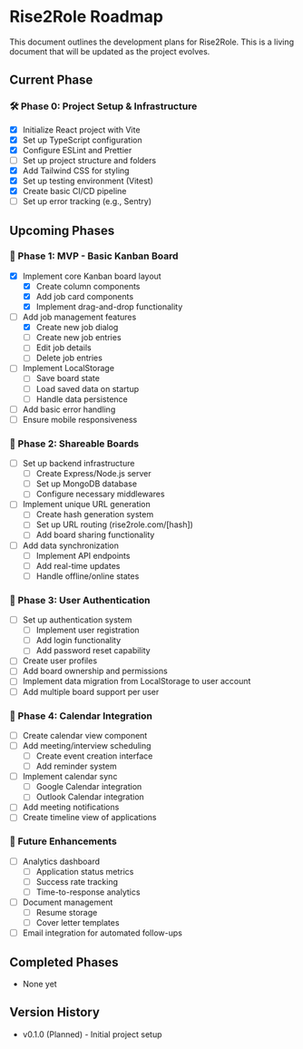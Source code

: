 # Rise2Role Roadmap

This document outlines the development plans for Rise2Role. This is a living document that will be updated as the project evolves.

## Current Phase

### 🛠️ Phase 0: Project Setup & Infrastructure

- [x] Initialize React project with Vite
- [x] Set up TypeScript configuration
- [x] Configure ESLint and Prettier
- [ ] Set up project structure and folders
- [x] Add Tailwind CSS for styling
- [x] Set up testing environment (Vitest)
- [x] Create basic CI/CD pipeline
- [ ] Set up error tracking (e.g., Sentry)

## Upcoming Phases

### 🚀 Phase 1: MVP - Basic Kanban Board

- [x] Implement core Kanban board layout
  - [x] Create column components
  - [x] Add job card components
  - [x] Implement drag-and-drop functionality
- [ ] Add job management features
  - [x] Create new job dialog
  - [ ] Create new job entries
  - [ ] Edit job details
  - [ ] Delete job entries
- [ ] Implement LocalStorage
  - [ ] Save board state
  - [ ] Load saved data on startup
  - [ ] Handle data persistence
- [ ] Add basic error handling
- [ ] Ensure mobile responsiveness

### 🔗 Phase 2: Shareable Boards

- [ ] Set up backend infrastructure
  - [ ] Create Express/Node.js server
  - [ ] Set up MongoDB database
  - [ ] Configure necessary middlewares
- [ ] Implement unique URL generation
  - [ ] Create hash generation system
  - [ ] Set up URL routing (rise2role.com/[hash])
  - [ ] Add board sharing functionality
- [ ] Add data synchronization
  - [ ] Implement API endpoints
  - [ ] Add real-time updates
  - [ ] Handle offline/online states

### 👤 Phase 3: User Authentication

- [ ] Set up authentication system
  - [ ] Implement user registration
  - [ ] Add login functionality
  - [ ] Add password reset capability
- [ ] Create user profiles
- [ ] Add board ownership and permissions
- [ ] Implement data migration from LocalStorage to user account
- [ ] Add multiple board support per user

### 📅 Phase 4: Calendar Integration

- [ ] Create calendar view component
- [ ] Add meeting/interview scheduling
  - [ ] Create event creation interface
  - [ ] Add reminder system
- [ ] Implement calendar sync
  - [ ] Google Calendar integration
  - [ ] Outlook Calendar integration
- [ ] Add meeting notifications
- [ ] Create timeline view of applications

### 🎯 Future Enhancements

- [ ] Analytics dashboard
  - [ ] Application status metrics
  - [ ] Success rate tracking
  - [ ] Time-to-response analytics
- [ ] Document management
  - [ ] Resume storage
  - [ ] Cover letter templates
- [ ] Email integration for automated follow-ups

## Completed Phases

- None yet

## Version History

- v0.1.0 (Planned) - Initial project setup
